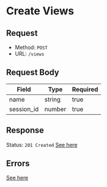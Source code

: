 # Create Views

## Request
- Method: `POST`
- URL: `/views`

## Request Body
| Field | Type | Required |
| ----- | ---- | -------- |
| name | string | true |
| session_id | number | true |

## Response
Status: `201 Created`
[See here](../../response/views.md)

## Errors
[See here](../../response/error.md)